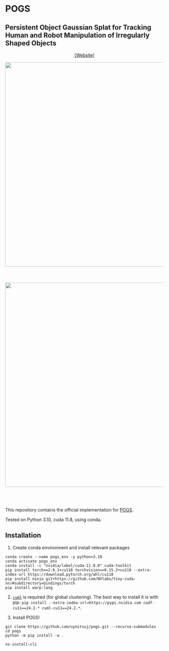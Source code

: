 # POGS 
## Persistent Object Gaussian Splat for Tracking Human and Robot Manipulation of Irregularly Shaped Objects

<div align="center">

[[Website]](https://berkeleyautomation.github.io/POGS/)
<!-- [[PDF]](https://autolab.berkeley.edu/assets/publications/media/2024_IROS_LEGS_CR.pdf) -->
<!-- [[Arxiv]](https://arxiv.org/abs/2409.18108) -->

<!-- insert figure -->
<!-- ![POGS Teaser](media/POGS_teaser.gif) -->
<img src="media/POGS_teaser.gif" width="650"/>
<div style="height: 50px;">&nbsp;</div>
<img src="media/POGS_servoing.gif" width="650"/>
<div style="height: 50px;">&nbsp;</div>

<!-- ![POGS Servoing](media/POGS_servoing.gif) -->
</div>

This repository contains the official implementation for [POGS](https://berkeleyautomation.github.io/POGS/).

Tested on Python 3.10, cuda 11.8, using conda. 

## Installation
1. Create conda environment and install relevant packages
```
conda create --name pogs_env -y python=3.10
conda activate pogs_env
conda install -c "nvidia/label/cuda-11.8.0" cuda-toolkit
pip install torch==2.0.1+cu118 torchvision==0.15.2+cu118 --extra-index-url https://download.pytorch.org/whl/cu118
pip install ninja git+https://github.com/NVlabs/tiny-cuda-nn/#subdirectory=bindings/torch
pip install warp-lang
```

2. [`cuml`](https://docs.rapids.ai/install) is required (for global clustering).
The best way to install it is with pip: `pip install --extra-index-url=https://pypi.nvidia.com cudf-cu11==24.2.* cuml-cu11==24.2.*`.

3. Install POGS!
```
git clone https://github.com/uynitsuj/pogs.git --recurse-submodules
cd pogs
python -m pip install -e .

ns-install-cli
```
